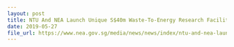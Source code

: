 ```yaml
---
layout: post
title: NTU And NEA Launch Unique S$40m Waste-To-Energy Research Facility
date: 2019-05-27
file_url: https://www.nea.gov.sg/media/news/news/index/ntu-and-nea-launch-unique-s40m-waste-to-energy-research-facility
---
```

